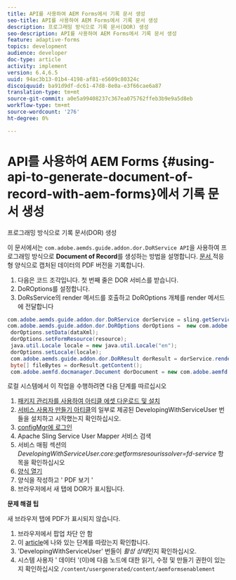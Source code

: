 ```yaml
---
title: API를 사용하여 AEM Forms에서 기록 문서 생성
seo-title: API를 사용하여 AEM Forms에서 기록 문서 생성
description: 프로그래밍 방식으로 기록 문서(DOR) 생성
seo-description: API를 사용하여 AEM Forms에서 기록 문서 생성
feature: adaptive-forms
topics: development
audience: developer
doc-type: article
activity: implement
version: 6.4,6.5
uuid: 94ac3b13-01b4-4198-af81-e5609c80324c
discoiquuid: ba91d9df-dc61-47d8-8e0a-e3f66cae6a87
translation-type: tm+mt
source-git-commit: a0e5a99408237c367ea075762ffeb3b9e9a5d8eb
workflow-type: tm+mt
source-wordcount: '276'
ht-degree: 0%

---
```



# API를 사용하여 AEM Forms {#using-api-to-generate-document-of-record-with-aem-forms}에서 기록 문서 생성

프로그래밍 방식으로 기록 문서(DOR) 생성

이 문서에서는 `com.adobe.aemds.guide.addon.dor.DoRService API`을 사용하여 프로그래밍 방식으로 **Document of Record**&#x200B;를 생성하는 방법을 설명합니다. [문서 ](https://docs.adobe.com/content/help/en/experience-manager-65/forms/adaptive-forms-advanced-authoring/generate-document-of-record-for-non-xfa-based-adaptive-forms.html) 적응형 양식으로 캡처된 데이터의 PDF 버전을 기록합니다.

1. 다음은 코드 조각입니다. 첫 번째 줄은 DOR 서비스를 받습니다.
1. DoROptions를 설정합니다.
1. DoRsService의 render 메서드를 호출하고 DoROptions 개체를 render 메서드에 전달합니다

```java
com.adobe.aemds.guide.addon.dor.DoRService dorService = sling.getService(com.adobe.aemds.guide.addon.dor.DoRService.class);
com.adobe.aemds.guide.addon.dor.DoROptions dorOptions =  new com.adobe.aemds.guide.addon.dor.DoROptions();
 dorOptions.setData(dataXml);
 dorOptions.setFormResource(resource);
 java.util.Locale locale = new java.util.Locale("en");
 dorOptions.setLocale(locale);
 com.adobe.aemds.guide.addon.dor.DoRResult dorResult = dorService.render(dorOptions);
 byte[] fileBytes = dorResult.getContent();
 com.adobe.aemfd.docmanager.Document dorDocument = new com.adobe.aemfd.docmanager.Document(fileBytes);
```

로컬 시스템에서 이 작업을 수행하려면 다음 단계를 따르십시오

1. [패키지 관리자를 사용하여 아티클 에셋 다운로드 및 설치](assets/dor-with-api.zip)
1. [서비스 사용자 만들기 아티클](service-user-tutorial-develop.md)의 일부로 제공된 DevelopingWithServiceUser 번들을 설치하고 시작했는지 확인하십시오.
1. [configMgr에 로그인](http://localhost:4502/system/console/configMgr)
1. Apache Sling Service User Mapper 서비스 검색
1. 서비스 매핑 섹션의 _DevelopingWithServiceUser.core:getformsresourissolver=fd-service_ 항목을 확인하십시오
1. [양식 열기](http://localhost:4502/content/dam/formsanddocuments/sandbox/1201-borrower-payments/jcr:content?wcmmode=disabled)
1. 양식을 작성하고 &#39; PDF 보기 &#39;
1. 브라우저에서 새 탭에 DOR가 표시됩니다.


**문제 해결 팁**

새 브라우저 탭에 PDF가 표시되지 않습니다.

1. 브라우저에서 팝업 차단 안 함
1. 이 [article](service-user-tutorial-develop.md)에 나와 있는 단계를 따랐는지 확인합니다.
1. &#39;DevelopingWithServiceUser&#39; 번들이 *활성 상태*&#x200B;인지 확인하십시오.
1. 시스템 사용자 &#39; 데이터 &#39;(이)에 다음 노드에 대한 읽기, 수정 및 만들기 권한이 있는지 확인하십시오 `/content/usergenerated/content/aemformsenablement`


